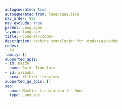 ```yaml
---
autogenerated: true
autogenerated_from: languages.json
nav_order: 998
nav_exclude: true
parent: Languages
layout: language
title: <code>ia</code>
description: Machine translation for <code>ia</code>
codes:
- ia
family: []
supported_apis:
- id: baidu
  name: Baidu Translate
- id: alibaba
  name: Alibaba Translate
supported_qe_apis: []
seo:
  name: Machine translation for None
  type: Language

---
```


